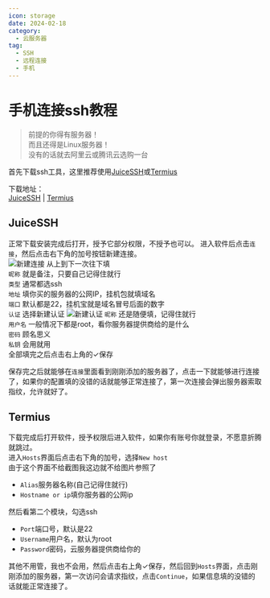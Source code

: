 ```yaml
---
icon: storage
date: 2024-02-18
category:
  - 云服务器
tag:
  - SSH
  - 远程连接
  - 手机
---
```


# 手机连接ssh教程

>前提的你得有服务器！   
>而且还得是Linux服务器！   
>没有的话就去阿里云或腾讯云选购一台  

首先下载ssh工具，这里推荐使用[JuiceSSH](https://juicessh.com/)或[Termius](https://termius.com/)   

下载地址：  
[JuiceSSH](https://www.123pan.com/s/4vaiVv-RexzH.html) | [Termius](https://www.123pan.com/s/4vaiVv-DexzH.html)


## JuiceSSH
正常下载安装完成后打开，授予它部分权限，不授予也可以。 
进入软件后点击`连接`，然后点击右下角的加号按钮新建连接。  
![新建连接](/img/ssh_1.jpg)
从上到下一次往下填\
`昵称`   就是备注，只要自己记得住就行\
`类型`   通常都选ssh\
`地址`   填你买的服务器的公网IP，挂机包就填域名\
`端口`   默认都是22，挂机宝就是域名冒号后面的数字\
`认证`   选择新建认证
![新建认证](/img/ssh_2.jpg)
`昵称`   还是随便填，记得住就行\
`用户名`   一般情况下都是root，看你服务器提供商给的是什么\
`密码`   顾名思义\
`私钥`   会用就用\
全部填完之后点击右上角的✓保存
  
保存完之后就能够在`连接`里面看到刚刚添加的服务器了，点击一下就能够进行连接了，如果你的配置填的没错的话就能够正常连接了，第一次连接会弹出服务器索取指纹，允许就好了。


## Termius
下载完成后打开软件，授予权限后进入软件，如果你有账号你就登录，不愿意折腾就跳过。\
进入`Hosts`界面后点击右下角的加号，选择`New host`\
由于这个界面不给截图我这边就不给图片参照了
- `Alias`服务器名称(自己记得住就行)
- `Hostname or ip`填你服务器的公网ip    
   
然后看第二个模块，勾选ssh
- `Port`端口号，默认是22
- `Username`用户名，默认为root
- `Password`密码，云服务器提供商给你的   
    
其他不用管，我也不会用，然后点击右上角✓保存，然后回到`Hosts`界面，点击刚刚添加的服务器，第一次访问会请求指纹，点击`Continue`，如果信息填的没错的话就能正常连接了。
